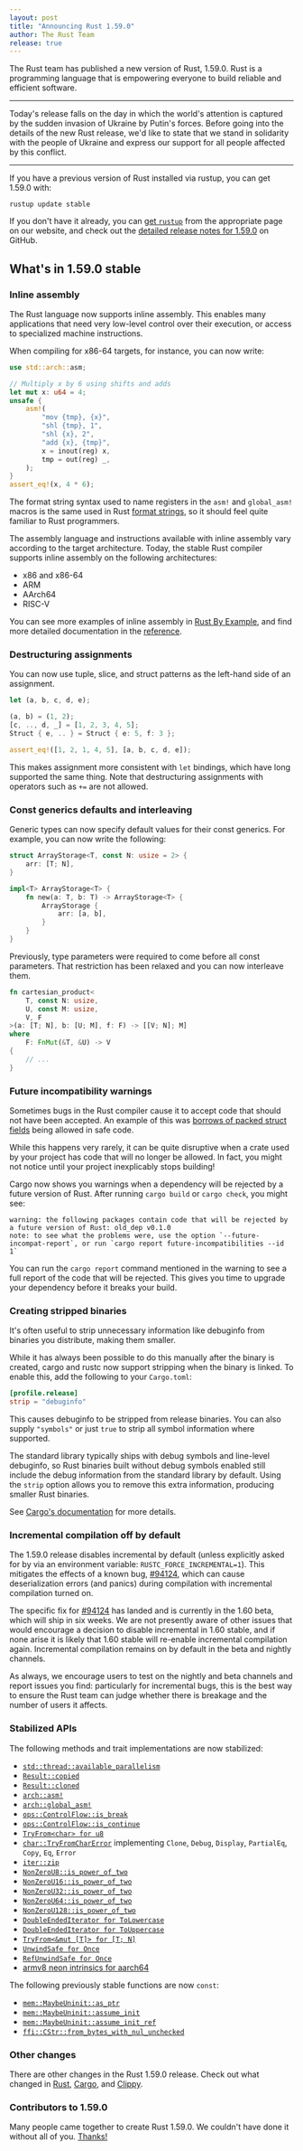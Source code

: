 ```yaml
---
layout: post
title: "Announcing Rust 1.59.0"
author: The Rust Team
release: true
---
```


The Rust team has published a new version of Rust, 1.59.0. Rust is a programming
language that is empowering everyone to build reliable and efficient software.

---

Today's release falls on the day in which the world's attention is captured by
the sudden invasion of Ukraine by Putin's forces. Before going into the details
of the new Rust release, we'd like to state that we stand in solidarity with the
people of Ukraine and express our support for all people affected by this
conflict.

----

If you have a previous version of Rust installed via rustup, you can get 1.59.0
with:

```console
rustup update stable
```

If you don't have it already, you can [get `rustup`][install]
from the appropriate page on our website, and check out the
[detailed release notes for 1.59.0][notes] on GitHub.

[install]: https://www.rust-lang.org/install.html
[notes]: https://github.com/rust-lang/rust/blob/master/RELEASES.md#version-1590-2022-02-24

## What's in 1.59.0 stable

### Inline assembly

The Rust language now supports inline assembly. This enables many applications
that need very low-level control over their execution, or access to
specialized machine instructions.

When compiling for x86-64 targets, for instance, you can now write:

```rust
use std::arch::asm;

// Multiply x by 6 using shifts and adds
let mut x: u64 = 4;
unsafe {
    asm!(
        "mov {tmp}, {x}",
        "shl {tmp}, 1",
        "shl {x}, 2",
        "add {x}, {tmp}",
        x = inout(reg) x,
        tmp = out(reg) _,
    );
}
assert_eq!(x, 4 * 6);
```

The format string syntax used to name registers in the `asm!` and `global_asm!`
macros is the same used in Rust [format strings], so it should feel quite familiar
to Rust programmers.

The assembly language and instructions available with inline assembly vary
according to the target architecture. Today, the stable Rust compiler supports
inline assembly on the following architectures:

* x86 and x86-64
* ARM
* AArch64
* RISC-V

You can see more examples of inline assembly in [Rust By Example][asm-example],
and find more detailed documentation in the [reference][asm-reference].

[asm-example]: https://doc.rust-lang.org/nightly/rust-by-example/unsafe/asm.html
[asm-reference]: https://doc.rust-lang.org/nightly/reference/inline-assembly.html
[format strings]: https://doc.rust-lang.org/stable/std/fmt/

### Destructuring assignments

You can now use tuple, slice, and struct patterns as the left-hand side of an
assignment.

```rust
let (a, b, c, d, e);

(a, b) = (1, 2);
[c, .., d, _] = [1, 2, 3, 4, 5];
Struct { e, .. } = Struct { e: 5, f: 3 };

assert_eq!([1, 2, 1, 4, 5], [a, b, c, d, e]);
```

This makes assignment more consistent with `let` bindings, which have long
supported the same thing. Note that destructuring assignments with operators
such as `+=` are not allowed.

### Const generics defaults and interleaving

Generic types can now specify default values for their const generics. For
example, you can now write the following:

```rust
struct ArrayStorage<T, const N: usize = 2> {
    arr: [T; N],
}

impl<T> ArrayStorage<T> {
    fn new(a: T, b: T) -> ArrayStorage<T> {
        ArrayStorage {
            arr: [a, b],
        }
    }
}
```

Previously, type parameters were required to come before all const parameters.
That restriction has been relaxed and you can now interleave them.

```rust
fn cartesian_product<
    T, const N: usize,
    U, const M: usize,
    V, F
>(a: [T; N], b: [U; M], f: F) -> [[V; N]; M]
where
    F: FnMut(&T, &U) -> V
{
    // ...
}
```

### Future incompatibility warnings

Sometimes bugs in the Rust compiler cause it to accept code that should not
have been accepted. An example of this was [borrows of packed struct
fields][packed_borrows] being allowed in safe code.

[packed_borrows]: https://github.com/rust-lang/rust/issues/46043

While this happens very rarely, it can be quite disruptive when a crate used by
your project has code that will no longer be allowed. In fact, you might not
notice until your project inexplicably stops building!

Cargo now shows you warnings when a dependency will be rejected by a future
version of Rust. After running `cargo build` or `cargo check`, you might see:

```
warning: the following packages contain code that will be rejected by a future version of Rust: old_dep v0.1.0
note: to see what the problems were, use the option `--future-incompat-report`, or run `cargo report future-incompatibilities --id 1`
```

You can run the `cargo report` command mentioned in the warning to see a full
report of the code that will be rejected. This gives you time to upgrade your
dependency before it breaks your build.

### Creating stripped binaries

It's often useful to strip unnecessary information like debuginfo from binaries
you distribute, making them smaller.

While it has always been possible to do this manually after the binary is
created, cargo and rustc now support stripping when the binary is linked. To
enable this, add the following to your `Cargo.toml`:

```toml
[profile.release]
strip = "debuginfo"
```

This causes debuginfo to be stripped from release binaries. You can also supply
`"symbols"` or just `true` to strip all symbol information where supported.

The standard library typically ships with debug symbols and line-level
debuginfo, so Rust binaries built without debug symbols enabled still include
the debug information from the standard library by default. Using the `strip`
option allows you to remove this extra information, producing smaller Rust
binaries.

See [Cargo's documentation][cargo-docs] for more details.

[cargo-docs]: https://doc.rust-lang.org/beta/cargo/reference/profiles.html#strip

### Incremental compilation off by default

The 1.59.0 release disables incremental by default (unless explicitly asked for
by via an environment variable: `RUSTC_FORCE_INCREMENTAL=1`). This mitigates
the effects of a known bug, [#94124], which can cause deserialization errors (and panics) during compilation
with incremental compilation turned on.

The specific fix for [#94124] has landed and is currently in the 1.60 beta,
which will ship in six weeks. We are not presently aware of other issues that
would encourage a decision to disable incremental in 1.60 stable, and if none
arise it is likely that 1.60 stable will re-enable incremental compilation
again. Incremental compilation remains on by default in the beta and nightly
channels.

As always, we encourage users to test on the nightly and beta channels and
report issues you find: particularly for incremental bugs, this is the best way
to ensure the Rust team can judge whether there is breakage and the number of
users it affects.

[#94124]: https://github.com/rust-lang/rust/issues/94124

### Stabilized APIs

The following methods and trait implementations are now stabilized:

- [`std::thread::available_parallelism`][available_parallelism]
- [`Result::copied`][result-copied]
- [`Result::cloned`][result-cloned]
- [`arch::asm!`][asm]
- [`arch::global_asm!`][global_asm]
- [`ops::ControlFlow::is_break`][is_break]
- [`ops::ControlFlow::is_continue`][is_continue]
- [`TryFrom<char> for u8`][try_from_char_u8]
- [`char::TryFromCharError`][try_from_char_err]
  implementing `Clone`, `Debug`, `Display`, `PartialEq`, `Copy`, `Eq`, `Error`
- [`iter::zip`][zip]
- [`NonZeroU8::is_power_of_two`][is_power_of_two8]
- [`NonZeroU16::is_power_of_two`][is_power_of_two16]
- [`NonZeroU32::is_power_of_two`][is_power_of_two32]
- [`NonZeroU64::is_power_of_two`][is_power_of_two64]
- [`NonZeroU128::is_power_of_two`][is_power_of_two128]
- [`DoubleEndedIterator for ToLowercase`][lowercase]
- [`DoubleEndedIterator for ToUppercase`][uppercase]
- [`TryFrom<&mut [T]> for [T; N]`][tryfrom_ref_arr]
- [`UnwindSafe for Once`][unwindsafe_once]
- [`RefUnwindSafe for Once`][refunwindsafe_once]
- [armv8 neon intrinsics for aarch64][stdarch/1266]

The following previously stable functions are now `const`:

- [`mem::MaybeUninit::as_ptr`][muninit_ptr]
- [`mem::MaybeUninit::assume_init`][muninit_init]
- [`mem::MaybeUninit::assume_init_ref`][muninit_init_ref]
- [`ffi::CStr::from_bytes_with_nul_unchecked`][cstr_from_bytes]

### Other changes

There are other changes in the Rust 1.59.0 release. Check out what changed in
[Rust](https://github.com/rust-lang/rust/blob/master/RELEASES.md#version-1590-2022-02-24),
[Cargo](https://github.com/rust-lang/cargo/blob/master/CHANGELOG.md#cargo-159-2022-02-24),
and [Clippy](https://github.com/rust-lang/rust-clippy/blob/master/CHANGELOG.md#rust-159).

### Contributors to 1.59.0

Many people came together to create Rust 1.59.0.
We couldn't have done it without all of you.
[Thanks!](https://thanks.rust-lang.org/rust/1.59.0/)

[cstr_from_bytes]: https://doc.rust-lang.org/stable/std/ffi/struct.CStr.html#method.from_bytes_with_nul_unchecked
[muninit_ptr]: https://doc.rust-lang.org/stable/std/mem/union.MaybeUninit.html#method.as_ptr
[muninit_init]: https://doc.rust-lang.org/stable/std/mem/union.MaybeUninit.html#method.assume_init
[muninit_init_ref]: https://doc.rust-lang.org/stable/std/mem/union.MaybeUninit.html#method.assume_init_ref
[unwindsafe_once]: https://doc.rust-lang.org/stable/std/sync/struct.Once.html#impl-UnwindSafe
[refunwindsafe_once]: https://doc.rust-lang.org/stable/std/sync/struct.Once.html#impl-RefUnwindSafe
[tryfrom_ref_arr]: https://doc.rust-lang.org/stable/std/convert/trait.TryFrom.html#impl-TryFrom%3C%26%27_%20mut%20%5BT%5D%3E
[lowercase]: https://doc.rust-lang.org/stable/std/char/struct.ToLowercase.html#impl-DoubleEndedIterator
[uppercase]: https://doc.rust-lang.org/stable/std/char/struct.ToUppercase.html#impl-DoubleEndedIterator
[try_from_char_err]: https://doc.rust-lang.org/stable/std/char/struct.TryFromCharError.html
[available_parallelism]: https://doc.rust-lang.org/stable/std/thread/fn.available_parallelism.html
[result-copied]: https://doc.rust-lang.org/stable/std/result/enum.Result.html#method.copied
[result-cloned]: https://doc.rust-lang.org/stable/std/result/enum.Result.html#method.cloned
[option-copied]: https://doc.rust-lang.org/stable/std/result/enum.Option.html#method.copied
[option-cloned]: https://doc.rust-lang.org/stable/std/result/enum.Option.html#method.cloned
[asm]: https://doc.rust-lang.org/stable/core/arch/macro.asm.html
[global_asm]: https://doc.rust-lang.org/stable/core/arch/macro.global_asm.html
[is_break]: https://doc.rust-lang.org/stable/std/ops/enum.ControlFlow.html#method.is_break
[is_continue]: https://doc.rust-lang.org/stable/std/ops/enum.ControlFlow.html#method.is_continue
[try_from_char_u8]: https://doc.rust-lang.org/stable/std/primitive.char.html#impl-TryFrom%3Cchar%3E
[zip]: https://doc.rust-lang.org/stable/std/iter/fn.zip.html
[is_power_of_two8]: https://doc.rust-lang.org/stable/core/num/struct.NonZeroU8.html#method.is_power_of_two
[is_power_of_two16]: https://doc.rust-lang.org/stable/core/num/struct.NonZeroU16.html#method.is_power_of_two
[is_power_of_two32]: https://doc.rust-lang.org/stable/core/num/struct.NonZeroU32.html#method.is_power_of_two
[is_power_of_two64]: https://doc.rust-lang.org/stable/core/num/struct.NonZeroU64.html#method.is_power_of_two
[is_power_of_two128]: https://doc.rust-lang.org/stable/core/num/struct.NonZeroU128.html#method.is_power_of_two
[stdarch/1266]: https://github.com/rust-lang/stdarch/pull/1266
